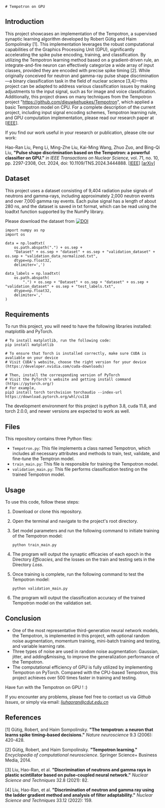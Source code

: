     # Tempotron on GPU

## Introduction

This project showcases an implementation of the Tempotron, a supervised synaptic learning algorithm developed by Robert Gütig and Haim Sompolinsky [1]. This implementation leverages the robust computational capabilities of the Graphics Processing Unit (GPU), significantly accelerating the spike pulse encoding, training, and classification. By utilizing the Tempotron learning method based on a gradient-driven rule, an integrate-and-fire neuron can effectively categorize a wide array of input classes, provided they are encoded with precise spike timing [2]. While originally conceived for neutron and gamma-ray pulse shape discrimination—a binary classification task in the field of nuclear science [3,4]—this project can be adapted to address various classification issues by making adjustments to the input signal, such as for image and voice classification. Additionally, this project draws on many techniques from the Tempotron project "https://github.com/dieuwkehupkes/Tempotron", which applied a basic Tempotron model on CPU. For a complete description of the current project, including input signal encoding schemes, Tempotron learning rule, and GPU computation implementation, please read our research paper at [[IEEE](https://doi.org/10.1109/TNS.2024.3444888)].

If you find our work useful in your research or publication, please cite our work:

Hao-Ran Liu, Peng Li, Ming-Zhe Liu, Kai-Ming Wang, Zhuo Zuo, and Bing-Qi Liu, **"Pulse shape discrimination based on the Tempotron: a powerful classifier on GPU."** *in IEEE Transactions on Nuclear Science,* vol. 71, no. 10, pp. 2297-2308, Oct. 2024, doi: 10.1109/TNS.2024.3444888. </i> [[IEEE](https://doi.org/10.1109/TNS.2024.3444888)] [[arXiv](https://doi.org/10.48550/arXiv.2305.18205)]

## Dataset

This project uses a dataset consisting of 9,404 radiation pulse signals of neutrons and gamma-rays, including approximately 2,000 neutron events and over 7,000 gamma ray events. Each pulse signal has a length of about 280 ns, and the dataset is saved in txt format, which can be read using the loadtxt function supported by the NumPy library.

Please download the dataset from [![DOI](https://zenodo.org/badge/DOI/10.5281/zenodo.7974151.svg)](https://doi.org/10.5281/zenodo.7974151)
```
import numpy as np
import os

data = np.loadtxt(
    os.path.abspath(".") + os.sep +
    "Dataset" + os.sep + "dataset" + os.sep + "validation_dataset" + os.sep + "validation_data_normalized.txt",
    dtype=np.float32,
    delimiter=',')

data_labels = np.loadtxt(
    os.path.abspath(
        ".") + os.sep + "Dataset" + os.sep + "dataset" + os.sep + "validation_dataset" + os.sep + "test_labels.txt",
    dtype=np.float32,
    delimiter=','
)
```

## Requirements

To run this project, you will need to have the following libraries installed: matplotlib and PyTorch.


```
# To install matplotlib, run the following code:
pip install matplotlib

# To ensure that Torch is installed correctly, make sure CUDA is avaliable on your device
# Visit CUDA's website, choose the right version for your device (https://developer.nvidia.com/cuda-downloads)

# Then, install the corresponding version of PyTorch
# Visit the PyTorch's website and getting install command (https://pytorch.org/)
# For example, 
pip3 install torch torchvision torchaudio --index-url https://download.pytorch.org/whl/cu118
```
The development environment for this project is python 3.8, cuda 11.8, and torch 2.0.0, and newer versions are expected to work as well.

## Files

This repository contains three Python files:

- `Tempotron.py`: This file implements a class named Tempotron, which includes all necessary attributes and methods to train, test, validate, and fine-tune the Temptron model.
- `train_main.py`: This file is responsible for training the Tempotron model.
- `validation_main.py`: This file performs classification testing on the trained Tempotron model.

## Usage

To use this code, follow these steps:

1. Download or clone this repository.

2. Open the terminal and navigate to the project's root directory.

3. Set model parameters and run the following command to initiate training of the Tempotron model:

   ```
   python train_main.py
   ```

4. The program will output the synaptic efficacies of each epoch in the Directory *Efficacies*, and the losses on the train and testing sets in the Directory *Loss*. 

5. Once training is complete, run the following command to test the Tempotron model:

   ```
   python validation_main.py
   ```

6. The program will output the classification accuracy of the trained Tempotron model on the validation set.

## Conclusion

* One of the most representative third-generation neural network models, the Tempotron, is implemented in this project, with optional random noise augmentation, momentum training, mini-batch training and testing, and variable learning rate.
* Three types of noise are used in random noise augmentation: Gaussian, jitter, and adding&missing, to improve the generalization performance of the Tempotron.
* The computational efficiency of GPU is fully utilized by implementing Tempotron on PyTorch. Compared with the CPU-based Tempotron, this project achieves over 500 times faster in training and testing.

Have fun with the Tempotron on GPU ! :)

If you encounter any problems, please feel free to contact us via *Github Issues*, or simply via email: *liuhaoran@cdut.edu.cn*

## References

[1] Gütig, Robert, and Haim Sompolinsky. **"The tempotron: a neuron that learns spike timing–based decisions."** *Nature neuroscience* 9.3 (2006): 420-428.

[2] Gütig, Robert, and Haim Sompolinsky. **"Tempotron learning."** *Encyclopedia of computational neuroscience*. Springer Science+ Business Media, 2014.

[3] Liu, Hao-Ran, et al. **"Discrimination of neutrons and gamma rays in plastic scintillator based on pulse-coupled neural network."** *Nuclear Science and Techniques* 32.8 (2021): 82.

[4] Liu, Hao-Ran, et al. **"Discrimination of neutron and gamma ray using the ladder gradient method and analysis of filter adaptability."** *Nuclear Science and Techniques* 33.12 (2022): 159.
    
